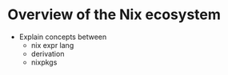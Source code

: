 # Overview of the Nix ecosystem
- Explain concepts between 
  - nix expr lang
  - derivation
  - nixpkgs
